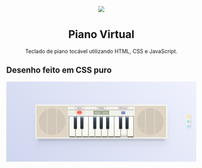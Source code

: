 
<p align="center">
  <img src="https://user-images.githubusercontent.com/58087344/118175221-352ee000-b406-11eb-9eff-79aba96e7091.png" />
</p>

<h1 align="center"> Piano Virtual </h1>

<p  align="center" > Teclado de piano tocável utilizando HTML, CSS e JavaScript. </p>

<h2> Desenho feito em CSS puro </h2>

![piano-image](https://github.com/merielylima/piano-virtual-app/blob/main/img/piano.png?raw=true)


